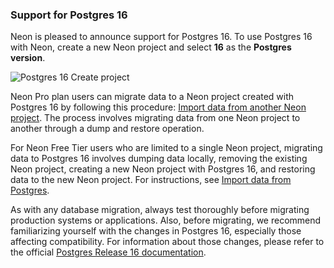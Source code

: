 ### Support for Postgres 16

Neon is pleased to announce support for Postgres 16. To use Postgres 16 with Neon, create a new Neon project and select **16** as the **Postgres version**.

![Postgres 16 Create project](/docs/relnotes/postgres_16.png)

Neon Pro plan users can migrate data to a Neon project created with Postgres 16 by following this procedure: [Import data from another Neon project](/docs/import/import-from-neon). The process involves migrating data from one Neon project to another through a dump and restore operation.

For Neon Free Tier users who are limited to a single Neon project, migrating data to Postgres 16 involves dumping data locally, removing the existing Neon project, creating a new Neon project with Postgres 16, and restoring data to the new Neon project. For instructions, see [Import data from Postgres](/docs/import/import-from-postgres).

As with any database migration, always test thoroughly before migrating production systems or applications. Also, before migrating, we recommend familiarizing yourself with the changes in Postgres 16, especially those affecting compatibility. For information about those changes, please refer to the official [Postgres Release 16 documentation](https://www.postgresql.org/docs/16/release-16.html).
